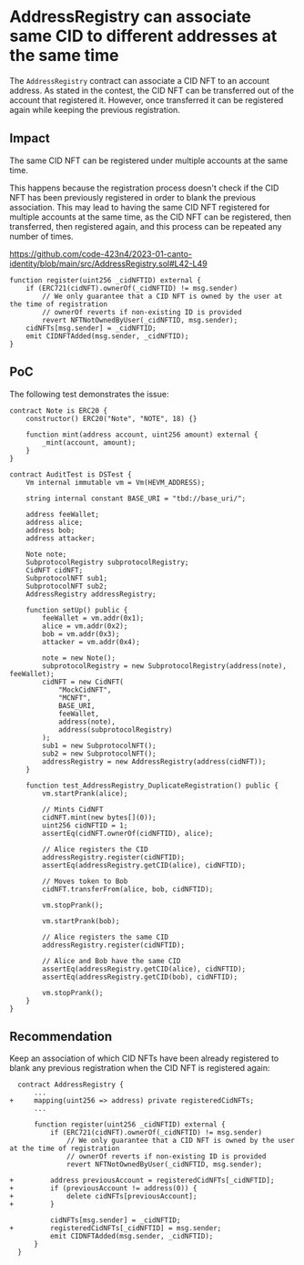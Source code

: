 # AddressRegistry can associate same CID to different addresses at the same time

The `AddressRegistry` contract can associate a CID NFT to an account address. As stated in the contest, the CID NFT can be transferred out of the account that registered it. However, once transferred it can be registered again while keeping the previous registration.

## Impact

The same CID NFT can be registered under multiple accounts at the same time.

This happens because the registration process doesn't check if the CID NFT has been previously registered in order to blank the previous association. This may lead to having the same CID NFT registered for multiple accounts at the same time, as the CID NFT can be registered, then transferred, then registered again, and this process can be repeated any number of times.

https://github.com/code-423n4/2023-01-canto-identity/blob/main/src/AddressRegistry.sol#L42-L49

```solidity
function register(uint256 _cidNFTID) external {
    if (ERC721(cidNFT).ownerOf(_cidNFTID) != msg.sender)
        // We only guarantee that a CID NFT is owned by the user at the time of registration
        // ownerOf reverts if non-existing ID is provided
        revert NFTNotOwnedByUser(_cidNFTID, msg.sender);
    cidNFTs[msg.sender] = _cidNFTID;
    emit CIDNFTAdded(msg.sender, _cidNFTID);
}
```

## PoC

The following test demonstrates the issue:

```solidity
contract Note is ERC20 {
    constructor() ERC20("Note", "NOTE", 18) {}

    function mint(address account, uint256 amount) external {
        _mint(account, amount);
    }
}

contract AuditTest is DSTest {
    Vm internal immutable vm = Vm(HEVM_ADDRESS);

    string internal constant BASE_URI = "tbd://base_uri/";

    address feeWallet;
    address alice;
    address bob;
    address attacker;

    Note note;
    SubprotocolRegistry subprotocolRegistry;
    CidNFT cidNFT;
    SubprotocolNFT sub1;
    SubprotocolNFT sub2;
    AddressRegistry addressRegistry;

    function setUp() public {
        feeWallet = vm.addr(0x1);
        alice = vm.addr(0x2);
        bob = vm.addr(0x3);
        attacker = vm.addr(0x4);

        note = new Note();
        subprotocolRegistry = new SubprotocolRegistry(address(note), feeWallet);
        cidNFT = new CidNFT(
            "MockCidNFT",
            "MCNFT",
            BASE_URI,
            feeWallet,
            address(note),
            address(subprotocolRegistry)
        );
        sub1 = new SubprotocolNFT();
        sub2 = new SubprotocolNFT();
        addressRegistry = new AddressRegistry(address(cidNFT));
    }

    function test_AddressRegistry_DuplicateRegistration() public {
        vm.startPrank(alice);

        // Mints CidNFT
        cidNFT.mint(new bytes[](0));
        uint256 cidNFTID = 1;
        assertEq(cidNFT.ownerOf(cidNFTID), alice);

        // Alice registers the CID
        addressRegistry.register(cidNFTID);
        assertEq(addressRegistry.getCID(alice), cidNFTID);

        // Moves token to Bob
        cidNFT.transferFrom(alice, bob, cidNFTID);

        vm.stopPrank();

        vm.startPrank(bob);

        // Alice registers the same CID
        addressRegistry.register(cidNFTID);

        // Alice and Bob have the same CID
        assertEq(addressRegistry.getCID(alice), cidNFTID);
        assertEq(addressRegistry.getCID(bob), cidNFTID);

        vm.stopPrank();
    }
}
```

## Recommendation

Keep an association of which CID NFTs have been already registered to blank any previous registration when the CID NFT is registered again:

```solidity
  contract AddressRegistry {
      ...
+     mapping(uint256 => address) private registeredCidNFTs;
      ...
      
      function register(uint256 _cidNFTID) external {
          if (ERC721(cidNFT).ownerOf(_cidNFTID) != msg.sender)
              // We only guarantee that a CID NFT is owned by the user at the time of registration
              // ownerOf reverts if non-existing ID is provided
              revert NFTNotOwnedByUser(_cidNFTID, msg.sender);
          
+         address previousAccount = registeredCidNFTs[_cidNFTID];
+         if (previousAccount != address(0)) {
+             delete cidNFTs[previousAccount];
+         }    
              
          cidNFTs[msg.sender] = _cidNFTID;
+         registeredCidNFTs[_cidNFTID] = msg.sender;
          emit CIDNFTAdded(msg.sender, _cidNFTID);
      }
  }
```
